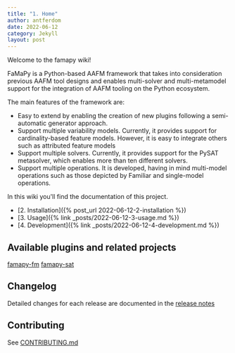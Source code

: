 ```yaml
---
title: "1. Home"
author: antferdom
date: 2022-06-12
category: Jekyll
layout: post
---
```


Welcome to the famapy wiki!

FaMaPy is a Python-based AAFM framework that takes into consideration previous AAFM tool designs and enables multi-solver and multi-metamodel support for the integration of AAFM tooling on the Python ecosystem.

The main features of the framework are:
* Easy to extend by enabling the creation of new plugins following a semi-automatic generator approach.
* Support multiple variability models. Currently, it provides support for cardinality-based feature models. However, it is easy to integrate others such as attributed feature models
* Support multiple solvers. Currently, it provides support for the PySAT metasolver, which enables more than ten different solvers.
* Support multiple operations. It is developed, having in mind multi-model operations such as those depicted by Familiar  and single-model operations.

In this wiki you'll find the documentation of this project. 

- [2. Installation]({% post_url 2022-06-12-2-installation %})
- [3. Usage]({% link _posts/2022-06-12-3-usage.md %})
- [4. Development]({% link _posts/2022-06-12-4-development.md %})




## Available plugins and related projects
[famapy-fm](https://github.com/diverso-lab/fm_metamodel)
[famapy-sat](https://github.com/diverso-lab/pysat_metamodel)

## Changelog
Detailed changes for each release are documented in the [release notes](https://github.com/diverso-lab/core/releases)

## Contributing

See [CONTRIBUTING.md](https://github.com/diverso-lab/core/blob/master/CONTRIBUTING.md)